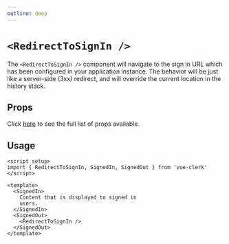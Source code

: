 ```yaml
---
outline: deep
---
```


# `<RedirectToSignIn />`

The `<RedirectToSignIn />` component will navigate to the sign in URL which has been configured in your application instance. The behavior will be just like a server-side (3xx) redirect, and will override the current location in the history stack.

## Props

Click [here](https://clerk.com/docs/components/control/redirect-to-signin#properties) to see the full list of props available.

## Usage

```vue
<script setup>
import { RedirectToSignIn, SignedIn, SignedOut } from 'vue-clerk'
</script>

<template>
  <SignedIn>
    Content that is displayed to signed in
    users.
  </SignedIn>
  <SignedOut>
    <RedirectToSignIn />
  </SignedOut>
</template>
```
